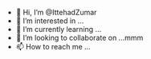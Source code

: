 - 👋 Hi, I’m @IttehadZumar
- 👀 I’m interested in ...
- 🌱 I’m currently learning ...
- 💞️ I’m looking to collaborate on ...mmm
- 📫 How to reach me ...

<!---
IttehadZumar/IttehadZumar is a ✨ special ✨ repository because its `README.md` (this file) appears on your GitHub profile.
You can click the Preview link to take a look at your changes.
--->

